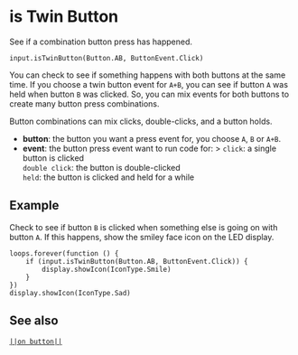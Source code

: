 # is Twin Button

See if a combination button press has happened.

```sig
input.isTwinButton(Button.AB, ButtonEvent.Click)
```

You can check to see if something happens with both buttons at the same time. If you choose a twin button event for `A+B`, you can see if button `A` was held when button `B` was clicked. So, you can mix events for both buttons to create many button press combinations.

Button combinations can mix clicks, double-clicks, and a button holds.

* **button**: the button you want a press event for, you choose `A`, `B` or `A+B`.
* **event**: the button press event want to run code for: > `click`: a single button is clicked  
    `double click`: the button is double-clicked  
    `held`: the button is clicked and held for a while

## Example

Check to see if button `B` is clicked when something else is going on with button `A`. If this happens, show the smiley face icon on the LED display.

```blocks
loops.forever(function () {
    if (input.isTwinButton(Button.AB, ButtonEvent.Click)) {
        display.showIcon(IconType.Smile)
    }
})
display.showIcon(IconType.Sad)
```

## See also

[`||on button||`](/reference/input/on-button)